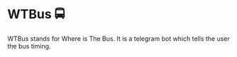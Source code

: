 # WTBus 🚍

WTBus stands for Where is The Bus. It is a telegram bot which tells the user the bus timing.

